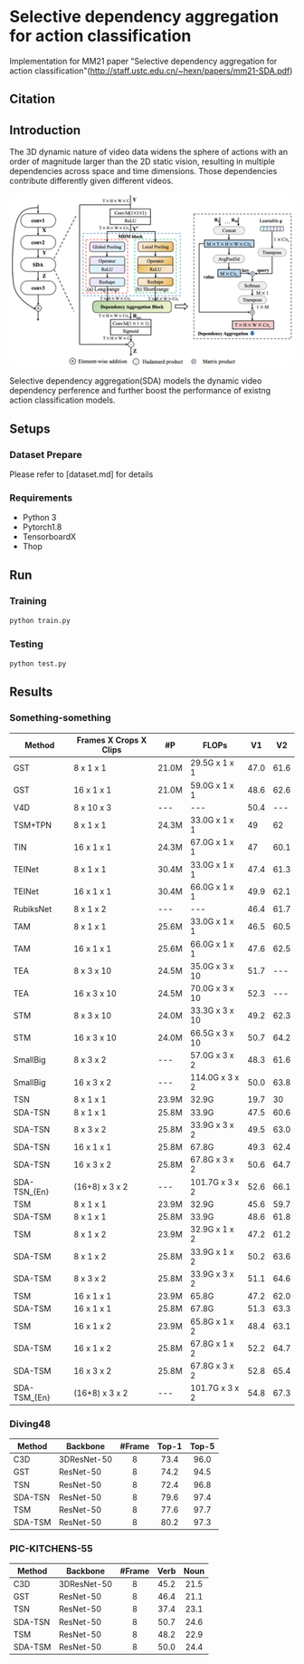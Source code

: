 # Selective dependency aggregation for action classification
Implementation for MM21 paper "Selective dependency aggregation for action classification"(http://staff.ustc.edu.cn/~hexn/papers/mm21-SDA.pdf)

## Citation

## Introduction 

The 3D dynamic nature of video data widens the sphere of actions with an order of magnitude larger than the 2D static vision, resulting in multiple dependencies across space and time dimensions. Those dependencies contribute differently given different videos.

<div align="center">
  <img src="SDA.png" width="800px"/>
</div>




Selective dependency aggregation(SDA) models the dynamic video dependency perference and further boost the performance of existng action classification models.


## Setups 

### Dataset Prepare
Please refer to [dataset.md] for details

### Requirements
- Python 3
- Pytorch1.8
- TensorboardX
- Thop

## Run
### Training 

```bash
python train.py
```

### Testing 
```bash
python test.py
```

## Results 

### Something-something
| Method       | Frames X Crops X Clips | #P    | FLOPs          | V1    | V2    |
|--------------|------------------------|-------|----------------|-------|-------|
| GST          | 8 x 1 x 1              | 21.0M | 29.5G x 1 x 1  | 47.0  | 61.6  |
| GST          | 16 x 1 x 1             | 21.0M | 59.0G x 1 x 1  | 48.6  | 62.6  |
| V4D          | 8 x 10 x 3             | ---   | ---            | 50.4  | ---   |
| TSM+TPN      | 8 x 1 x 1              | 24.3M | 33.0G x 1 x 1  | 49    | 62    |
| TIN          | 16 x 1 x 1             | 24.3M | 67.0G x 1 x 1  | 47    | 60.1  |
| TEINet       | 8 x 1 x 1              | 30.4M | 33.0G x 1 x 1  | 47.4  | 61.3  |
| TEINet       | 16 x 1 x 1             | 30.4M | 66.0G x 1 x 1  | 49.9  | 62.1  |
| RubiksNet    | 8 x 1 x 2              | ---   | ---            | 46.4  | 61.7  |
| TAM          | 8 x 1 x 1              | 25.6M | 33.0G x 1 x 1  | 46.5  | 60.5  |
| TAM          | 16 x 1 x 1             | 25.6M | 66.0G x 1 x 1  | 47.6  | 62.5  |
| TEA          | 8 x 3 x 10             | 24.5M | 35.0G x 3 x 10 | 51.7  | ---   |
| TEA          | 16 x 3 x 10            | 24.5M | 70.0G x 3 x 10 | 52.3  | ---   |
| STM          | 8 x 3 x 10             | 24.0M | 33.3G x 3 x 10 | 49.2  | 62.3  |
| STM          | 16 x 3 x 10            | 24.0M | 66.5G x 3 x 10 | 50.7  | 64.2  |
| SmallBig     | 8 x 3 x 2              | ---   | 57.0G x 3 x 2  | 48.3  | 61.6  |
| SmallBig     | 16 x 3 x 2             | ---   | 114.0G x 3 x 2 | 50.0  | 63.8  |
| TSN          | 8 x 1 x 1            | 23.9M | 32.9G          | 19.7  | 30    |
| SDA-TSN      | 8 x 1 x 1            | 25.8M | 33.9G          | 47.5  | 60.6  |
| SDA-TSN      | 8 x 3 x 2            | 25.8M | 33.9G x 3 x 2  | 49.5  | 63.0  |
| SDA-TSN      | 16 x 1 x 1           | 25.8M | 67.8G          | 49.3  | 62.4  |
| SDA-TSN      | 16 x 3 x 2           | 25.8M | 67.8G x 3 x 2  | 50.6  | 64.7  |
| SDA-TSN_{En} | (16+8) x 3 x 2       | ---   | 101.7G x 3 x 2 | 52.6  | 66.1  |
| TSM          | 8 x 1 x 1              | 23.9M | 32.9G          | 45.6  | 59.7  |
| SDA-TSM      | 8 x 1 x 1              | 25.8M | 33.9G          | 48.6  | 61.8  |
| TSM          | 8 x 1 x 2              | 23.9M | 32.9G x 1 x 2  | 47.2  | 61.2  |
| SDA-TSM      | 8 x 1 x 2              | 25.8M | 33.9G x 1 x 2  | 50.2  | 63.6  |
| SDA-TSM      | 8 x 3 x 2              | 25.8M | 33.9G x 3 x 2  | 51.1  | 64.6  |
| TSM          | 16 x 1 x 1             | 23.9M | 65.8G          | 47.2  | 62.0  |
| SDA-TSM      | 16 x 1 x 1             | 25.8M | 67.8G          | 51.3  | 63.3  |
| TSM          | 16 x 1 x 2             | 23.9M | 65.8G x 1 x 2  | 48.4  | 63.1  |
| SDA-TSM      | 16 x 1 x 2             | 25.8M | 67.8G x 1 x 2  | 52.2  | 64.7  |
| SDA-TSM      | 16 x 3 x 2             | 25.8M | 67.8G x 3 x 2  | 52.8  | 65.4  |
| SDA-TSM_{En} | (16+8) x 3 x 2         | ---   | 101.7G x 3 x 2 | 54.8  | 67.3  |

### Diving48
| Method  | Backbone    | #Frame | Top-1 | Top-5 |
|---------|-------------|:------:|:-----:|:-----:|
| C3D     | 3DResNet-50 |    8   |  73.4 |  96.0 |
| GST     | ResNet-50   |    8   |  74.2 |  94.5 |
| TSN     | ResNet-50   |    8   |  72.4 |  96.8 |
| SDA-TSN | ResNet-50   |    8   |  79.6 |  97.4 |
| TSM     | ResNet-50   |    8   |  77.6 |  97.7 |
| SDA-TSM | ResNet-50   |    8   |  80.2 |  97.3 |

### PIC-KITCHENS-55
| Method  | Backbone    | #Frame | Verb | Noun |
|---------|-------------|:------:|:----:|:----:|
| C3D     | 3DResNet-50 |    8   | 45.2 | 21.5 |
| GST     | ResNet-50   |    8   | 46.4 | 21.1 |
| TSN     | ResNet-50   |    8   | 37.4 | 23.1 |
| SDA-TSN | ResNet-50   |    8   | 50.7 | 24.6 |
| TSM     | ResNet-50   |    8   | 48.2 | 22.9 |
| SDA-TSM | ResNet-50   |    8   | 50.0 | 24.4 |
